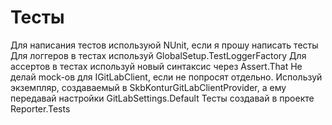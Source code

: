 # Тесты
Для написания тестов используюй NUnit, если я прошу написать тесты
Для логгеров в тестах используй GlobalSetup.TestLoggerFactory
Для ассертов в тестах используй новый синтаксис через Assert.That
Не делай mock-ов для IGitLabClient, если не попросят отдельно. Используй экземпляр, создаваемый в SkbKonturGitLabClientProvider, а ему передавай настройки GitLabSettings.Default
Тесты создавай в проекте Reporter.Tests